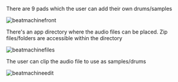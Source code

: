 
There are 9 pads which the user can add their own drums/samples

![beatmachinefront](https://user-images.githubusercontent.com/29978587/82116334-9efea600-972e-11ea-8efa-e6af3ba65b47.png)

There's an app directory where the audio files can be placed. Zip files/folders are accessible within the directory

![beatmachinefiles](https://user-images.githubusercontent.com/29978587/82116330-9c9c4c00-972e-11ea-9e87-43a7f395733b.png)

The user can clip the audio file to use as samples/drums

![beatmachineedit](https://user-images.githubusercontent.com/29978587/82116327-9ad28880-972e-11ea-9f59-681076e6c558.png)
